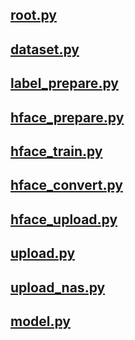 ## [root.py](./root.py)

## [dataset.py](./dataset.py)

## [label_prepare.py](./label_prepare.py)

## [hface_prepare.py](./hface_prepare.py)

## [hface_train.py](./hface_train.py)

## [hface_convert.py](./hface_convert.py)

## [hface_upload.py](./hface_upload.py)

## [upload.py](./upload.py)

## [upload_nas.py](./upload_nas.py)

## [model.py](./model.py)
